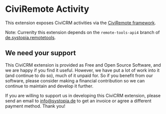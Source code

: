 # CiviRemote Activity

This extension exposes CiviCRM activities via the
[CiviRemote framework](https://github.com/systopia/de.systopia.remotetools).

Note: Currenlty this extension depends on the `remote-tools-api4` branch of
[de.systopia.remotetools](https://github.com/systopia/de.systopia.remotetools).

## We need your support
This CiviCRM extension is provided as Free and Open Source Software, 
and we are happy if you find it useful. However, we have put a lot of work into it 
(and continue to do so), much of it unpaid for. So if you benefit from our software, 
please consider making a financial contribution so we can continue to maintain and develop it further.

If you are willing to support us in developing this CiviCRM extension, 
please send an email to info@systopia.de to get an invoice or agree a different payment method. 
Thank you!
